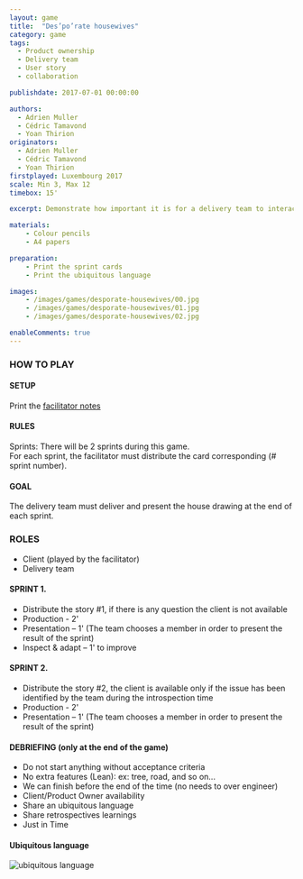 ```yaml
---
layout: game
title:  "Des’po’rate housewives"
category: game
tags:
  - Product ownership
  - Delivery team
  - User story
  - collaboration

publishdate: 2017-07-01 00:00:00

authors: 
  - Adrien Muller
  - Cédric Tamavond
  - Yoan Thirion
originators: 
  - Adrien Muller
  - Cédric Tamavond
  - Yoan Thirion
firstplayed: Luxembourg 2017
scale: Min 3, Max 12
timebox: 15'

excerpt: Demonstrate how important it is for a delivery team to interact with its Product Owner.

materials:
    - Colour pencils
    - A4 papers

preparation:
    - Print the sprint cards
    - Print the ubiquitous language

images:
    - /images/games/desporate-housewives/00.jpg
    - /images/games/desporate-housewives/01.jpg
    - /images/games/desporate-housewives/02.jpg

enableComments: true
---
```


### HOW TO PLAY
#### SETUP
Print the [facilitator notes]({{site.url}}/files/desporate-housewives/desporate-housewives.pdf "Facilitator Notes")

#### RULES
Sprints: There will be 2 sprints during this game. <br/> For each sprint, the facilitator must distribute the card corresponding (# sprint number). 

#### GOAL
The delivery team must deliver and present the house drawing at the end of each sprint.

### ROLES
*	Client (played by the facilitator)
*	Delivery team

#### SPRINT 1.
*	Distribute the story #1, if there is any question the client is not available
*	Production - 2' 
*	Presentation – 1' (The team chooses a member in order to present the result of the sprint)
*	Inspect & adapt – 1' to improve

#### SPRINT 2.
*	Distribute the story #2, the client is available only if the issue has been identified by the team during the introspection time
*	Production - 2' 
*	Presentation – 1' (The team chooses a member in order to present the result of the sprint)

#### DEBRIEFING (only at the end of the game)
*	Do not start anything without acceptance criteria
*	No extra features (Lean): ex: tree, road, and so on...
*	We can finish before the end of the time (no needs to over engineer)
*	Client/Product Owner availability
*	Share an ubiquitous language
*	Share retrospectives learnings 
*	Just in Time 

#### Ubiquitous language
![ubiquitous language]({{site.url}}/images/games/desporate-housewives/ubiquitous_language.jpg "ubiquitous language")
